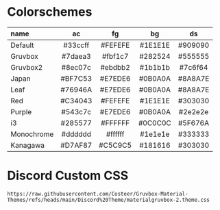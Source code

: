 # Colorschemes

| name       |   ac    |   fg    |   bg    |   ds    |
|:-----------|:-------:|:-------:|:-------:|:-------:|
| Default    | #33ccff | #FEFEFE | #1E1E1E | #909090 |
| Gruvbox    | #7daea3 | #fbf1c7 | #282524 | #555555 |
| Gruvbox2   | #8ec07c | #ebdbb2 | #1b1b1b | #7c6f64 |
| Japan      | #BF7C53 | #E7EDE6 | #0B0A0A | #8A8A7E |
| Leaf       | #76946A | #E7EDE6 | #0B0A0A | #8A8A7E |
| Red        | #C34043 | #FEFEFE | #1E1E1E | #303030 |
| Purple     | #543c7c | #E7EDE6 | #0B0A0A | #2e2e2e |
| i3         | #285577 | #FFFFFF | #0C0C0C | #5F676A |
| Monochrome | #dddddd | #ffffff | #1e1e1e | #333333 |
| Kanagawa   | #D7AF87 | #C5C9C5 | #181616 | #303030 |

# Discord Custom CSS
`https://raw.githubusercontent.com/Costeer/Gruvbox-Material-Themes/refs/heads/main/Discord%20Theme/materialgruvbox-2.theme.css`
